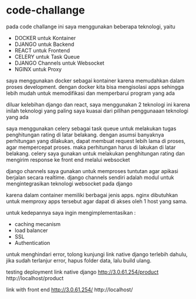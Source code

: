 # code-challange
pada code challange ini saya menggunakan beberapa teknologi, yaitu
- DOCKER untuk Kontainer
- DJANGO untuk Backend
- REACT untuk Frontend
- CELERY untuk Task Queue
- DJANGO Channels untuk Websocket
- NGINX untuk Proxy

saya menggunakan docker sebagai kontainer karena memudahkan dalam proses development. dengan docker kita bisa mengisolasi apps sehingga lebih mudah untuk memodifikasi dan memperbarui program yang ada

diluar kelebihan django dan react, saya menggunakan 2 teknologi ini karena inilah teknologi yang paling saya kuasai dari pilihan penggunaaan teknologi yang ada

saya menggunakan celery sebagai task queue untuk melakukan tugas penghitungan rating di latar belakang. dengan asumsi banyaknya perhitungan yang dilakukan, dapat membuat request lebih lama di proses,
agar mempercepat proses. maka perhitungan harus di lakukan di latar belakang. celery saya gunakan untuk melakukan penghitungan rating dan mengirim response ke front end melalui websocket

django channels saya gunakan untuk memproses tuntutan agar apikasi berjalan secara realtime. django channels sendiri adalah modul untuk mengintegrasikan teknologi websocket pada django

karena dalam container memiliki berbagai jenis apps. nginx dibutuhkan untuk memproxy apps tersebut agar dapat di akses oleh 1 host yang sama.

untuk kedepannya saya ingin mengimplementasikan :
- caching mecanism
- load balancer
- SSL
- Authentication 


untuk menghindari error,
tolong kunjungi link native django terlebih dahulu,
jika sudah terlanjur error, hapus folder data, lalu build ulang.

testing deployment
link native django
http://3.0.61.254/product
http://localhost/product

link with front end
http://3.0.61.254/
http://localhost/


